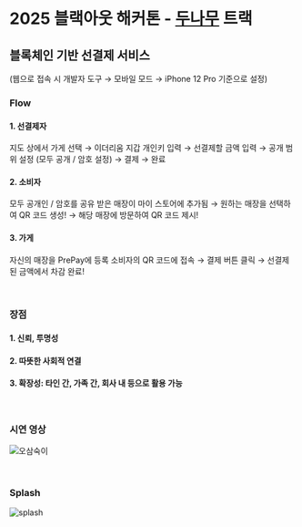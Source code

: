 # 2025 블랙아웃 해커톤 - [두나무](https://www.dunamu.com/) 트랙

## 블록체인 기반 선결제 서비스

(웹으로 접속 시 개발자 도구 → 모바일 모드 → iPhone 12 Pro 기준으로 설정)

### Flow
#### 1. 선결제자
지도 상에서 가게 선택
→ 이더리움 지갑 개인키 입력
→ 선결제할 금액 입력
→ 공개 범위 설정 (모두 공개 / 암호 설정)
→ 결제
→ 완료

#### 2. 소비자
모두 공개인 / 암호를 공유 받은 매장이 마이 스토어에 추가됨
→ 원하는 매장을 선택하여 QR 코드 생성!
→ 해당 매장에 방문하여 QR 코드 제시!

#### 3. 가게
자신의 매장을 PrePay에 등록 소비자의 QR 코드에 접속
→ 결제 버튼 클릭
→ 선결제된 금액에서 차감 완료!

<br/>

### 장점
#### 1. 신뢰, 투명성
#### 2. 따뜻한 사회적 연결
#### 3. 확장성: 타인 간, 가족 간, 회사 내 등으로 활용 가능

<br/>

### 시연 영상
![오삼숙이](https://github.com/user-attachments/assets/c8156d61-3496-4969-8d2f-1f76f111231d)

<br/>

### Splash
![splash](https://github.com/user-attachments/assets/53565b79-66e9-4db8-873d-8b033a084d81)
